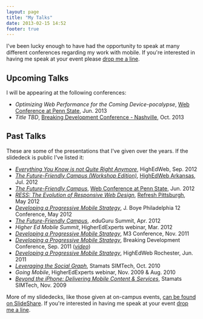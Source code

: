 ```yaml
---
layout: page
title: "My Talks"
date: 2013-02-15 14:52
footer: true
---
```


I've been lucky enough to have had the opportunity to speak at many different conferences regarding my work with mobile. If you're interested in having me speak at your event please [drop me a line][21].

## Upcoming Talks

I will be appearing at the following conferences:

*   *Optimizing Web Performance for the Coming Device-pocalypse*, [Web Conference at Penn State][9], Jun. 2013
*   *Title TBD*, [Breaking Development Conference - Nashville](http://bdconf.com), Oct. 2013

## Past Talks

These are some of the presentations that I've given over the years. If the slidedeck is public I've listed it:

*   *[Everything You Know is not Quite Right Anymore][5]*, HighEdWeb, Sep. 2012
*   *[The Future-Friendly Campus (Workshop Edition)][6]*, [HighEdWeb Arkansas][7], Jul. 2012
*   *[The Future-Friendly Campus][8]*, [Web Conference at Penn State][9], Jun. 2012
*   *[RESS: The Evolution of Responsive Web Design][10]*, [Refresh Pittsburgh][11], May 2012
*   *[Developing a Progressive Mobile Strategy][12]*, J. Boye Philadelphia 12 Conference, May 2012
*   *[The Future-Friendly Campus][13]*, .eduGuru Summit, Apr. 2012
*   *Higher Ed Mobile Summit*, HigherEdExperts webinar, Mar. 2012
*   *[Developing a Progressive Mobile Strategy][14]*, M3 Conference, Nov. 2011
*   *[Developing a Progressive Mobile Strategy][15]*, Breaking Development Conference, Sep. 2011 (*[video][16]*)
*   *[Developing a Progressive Mobile Strategy][17]*, HighEdWeb Rochester, Jun. 2011
*   *[Leveraging the Social Graph][18]*, Stamats SIMTech, Oct. 2010
*   *Going Mobile*, HigherEdExperts webinar, Nov. 2009 & Aug. 2010
*   *[Beyond the iPhone: Delivering Mobile Content & Services][19]*, Stamats SIMTech, Nov. 2009

More of my slidedecks, like those given at on-campus events, [can be found on SlideShare][20]. If you're interested in having me speak at your event [drop me a line][21].

[5]: http://www.slideshare.net/dmolsenwvu/everything-you-know-is-not-quite-right-anymore-rethinking-best-practices-to-respond-to-the-future
[6]: http://www.slideshare.net/dmolsenwvu/the-future-friendly-campus-workshop-edition
[7]: http://hewebar.org/
[8]: http://www.slideshare.net/dmolsenwvu/the-future-friendly-campus-12514902
[9]: http://webconference.psu.edu/
[10]: http://www.slideshare.net/dmolsenwvu/ress-an-evolution-of-responsive-web-design
[11]: http://www.refreshpittsburgh.org/
[12]: http://www.slideshare.net/dmolsenwvu/developing-a-progressive-mobile-strategy-j-boye-edition
[13]: http://speakerdeck.com/u/dmolsen/p/the-future-friendly-campus
[14]: http://www.slideshare.net/dmolsenwvu/developing-a-progressive-mobile-strategy-m3-conf-version
[15]: http://www.slideshare.net/dmolsenwvu/developing-a-progressive-mobile-strategy-bdconf-version
[16]: http://t.co/2jqND3hH
[17]: http://www.slideshare.net/dmolsenwvu/developing-a-progressive-mobile-strategy
[18]: http://www.slideshare.net/dmolsenwvu/how-to-leverage-the-social-graph-with-facebook-platform
[19]: http://www.slideshare.net/dmolsenwvu/beyond-the-iphone-delivering-mobile-content-services
[20]: http://www.slideshare.net/dmolsenwvu/
[21]: http://www.dmolsen.com/contact/